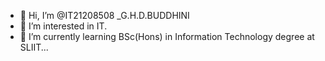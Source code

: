 - 👋 Hi, I’m @IT21208508 _G.H.D.BUDDHINI
- 👀 I’m interested in IT.
- 🌱 I’m currently learning BSc(Hons) in Information Technology degree at SLIIT...



<!---
IT21208508/IT21208508 is a ✨ special ✨ repository because its `README.md` (this file) appears on your GitHub profile.
You can click the Preview link to take a look at your changes.
--->
